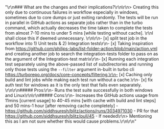 "<!--\r\nThanks for opening a PR! Your contribution is much appreciated.\r\nTo make sure your PR is handled as smoothly as possible please:\r\n - Link issue via \"Closes #[issue_number]\r\n - Choose & follow the right checklist for the change that you're making:\r\n-->\r\n### What are the changes and their implications?\r\n\r\n> Creating this only due to continuous failures in workflow especially in windows, sometimes due to core dumps or just exiting randomly. The tests will be run in parallel in GitHub actions as separate jobs rather than in the turbo command, which actually decreases the time taken to complete the tests from almost 7-10 mins to under 5 mins [while testing without cache]. \r\nI shall close this if deemed unnecessary. \r\n\r\n- [x] split test job in the workflow into 1) Unit tests & 2) Integration tests\r\n- [x] Taking inspiration from https://github.com/philips-labs/list-folder-action/blob/main/action.yml and creating another job to search the integration-tests folder to pass on as the argument of the Integration-test matrix\r\n- [x] Running each integration test separately using the above-passed list of subdirectories and running only those tests using the ```--filter``` argument in-built in turbo cli https://turborepo.org/docs/core-concepts/filtering.\r\n- [x] Caching only build and lint jobs while making each test run without a cache.\r\n- [x] fix auth test for windows as it is the only test that fails even separately. \r\n\r\n##### Pros:\r\n- Runs the test suite successfully in both windows and Linux\r\n\r\n##### Cons:\r\n- Increases the GitHub actions usage from 11mins [current usage] to 40-45 mins [with cache with build and lint steps] and 50 mins-1 hour [after removing cache completely] - https://github.com/siddhsuresh/blitz/actions/runs/3034971030 - PR for that https://github.com/siddhsuresh/blitz/pull/45 - If needed\r\n> Mentioning this as I am not sure whether this would cause problems.\r\n\r\n"